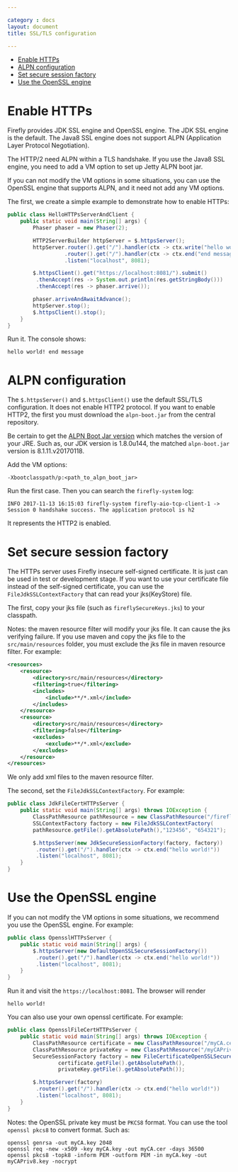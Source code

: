 ```yaml
---

category : docs
layout: document
title: SSL/TLS configuration

---
```


<!-- TOC depthFrom:1 depthTo:6 withLinks:1 updateOnSave:1 orderedList:0 -->

- [Enable HTTPs](#enable-https)
- [ALPN configuration](#alpn-configuration)
- [Set secure session factory](#set-secure-session-factory)
- [Use the OpenSSL engine](#use-the-openssl-engine)

<!-- /TOC -->

# Enable HTTPs
Firefly provides JDK SSL engine and OpenSSL engine. The JDK SSL engine is the default.
The Java8 SSL engine does not support ALPN (Application Layer Protocol Negotiation).  

The HTTP/2 need ALPN within a TLS handshake. If you use the Java8 SSL engine, you need to add a VM option to set up Jetty ALPN boot jar.  

If you can not modify the VM options in some situations, you can use the OpenSSL engine that supports ALPN, and it need not add any VM options.  

The first, we create a simple example to demonstrate how to enable HTTPs:
```java
public class HelloHTTPsServerAndClient {
    public static void main(String[] args) {
        Phaser phaser = new Phaser(2);

        HTTP2ServerBuilder httpServer = $.httpsServer();
        httpServer.router().get("/").handler(ctx -> ctx.write("hello world! ").next())
                  .router().get("/").handler(ctx -> ctx.end("end message"))
                  .listen("localhost", 8081);

        $.httpsClient().get("https://localhost:8081/").submit()
         .thenAccept(res -> System.out.println(res.getStringBody()))
         .thenAccept(res -> phaser.arrive());

        phaser.arriveAndAwaitAdvance();
        httpServer.stop();
        $.httpsClient().stop();
    }
}
```

Run it. The console shows:
```
hello world! end message
```

# ALPN configuration
The `$.httpsServer()` and `$.httpsClient()` use the default SSL/TLS configuration. It does not enable HTTP2 protocol. If you want to enable HTTP2, the first you must download the `alpn-boot.jar` from the central repository.

Be certain to get the [ALPN Boot Jar version](https://www.eclipse.org/jetty/documentation/current/alpn-chapter.html#alpn-versions) which matches the version of your JRE. Such as, our JDK version is 1.8.0u144, the matched `alpn-boot.jar` version is 8.1.11.v20170118.    

Add the VM options:
```
-Xbootclasspath/p:<path_to_alpn_boot_jar>
```

Run the first case. Then you can search the `firefly-system` log:
```
INFO 2017-11-13 16:15:03 firefly-system firefly-aio-tcp-client-1 -> Session 0 handshake success. The application protocol is h2
```
It represents the HTTP2 is enabled.

# Set secure session factory
The HTTPs server uses Firefly insecure self-signed certificate. It is just can be used in test or development stage. If you want to use your certificate file instead of the self-signed certificate, you can use the `FileJdkSSLContextFactory` that can read your jks(KeyStore) file.

The first, copy your jks file (such as `fireflySecureKeys.jks`) to your classpath.

Notes: the maven resource filter will modify your jks file. It can cause the jks verifying failure. If you use maven and copy the jks file to the `src/main/resources` folder, you must exclude the jks file in maven resource filter.  For example:
```xml
<resources>
    <resource>
        <directory>src/main/resources</directory>
        <filtering>true</filtering>
        <includes>
            <include>**/*.xml</include>
        </includes>
    </resource>
    <resource>
        <directory>src/main/resources</directory>
        <filtering>false</filtering>
        <excludes>
            <exclude>**/*.xml</exclude>
        </excludes>
    </resource>
</resources>
```
We only add xml files to the maven resource filter.

The second, set the `FileJdkSSLContextFactory`. For example:
```java
public class JdkFileCertHTTPsServer {
    public static void main(String[] args) throws IOException {
        ClassPathResource pathResource = new ClassPathResource("/fireflySecureKeys.jks");
        SSLContextFactory factory = new FileJdkSSLContextFactory(
        pathResource.getFile().getAbsolutePath(),"123456", "654321");

        $.httpsServer(new JdkSecureSessionFactory(factory, factory))
         .router().get("/").handler(ctx -> ctx.end("hello world!"))
         .listen("localhost", 8081);
    }
}
```

# Use the OpenSSL engine
If you can not modify the VM options in some situations, we recommend you use the OpenSSL engine. For example:
```java
public class OpensslHTTPsServer {
    public static void main(String[] args) {
        $.httpsServer(new DefaultOpenSSLSecureSessionFactory())
         .router().get("/").handler(ctx -> ctx.end("hello world!"))
         .listen("localhost", 8081);
    }
}
```
Run it and visit the `https://localhost:8081`. The browser will render
```
hello world!
```

You can also use your own openssl certificate. For example:
```java
public class OpensslFileCertHTTPsServer {
    public static void main(String[] args) throws IOException {
        ClassPathResource certificate = new ClassPathResource("/myCA.cer");
        ClassPathResource privateKey = new ClassPathResource("/myCAPriv8.key");
        SecureSessionFactory factory = new FileCertificateOpenSSLSecureSessionFactory(
                certificate.getFile().getAbsolutePath(),
                privateKey.getFile().getAbsolutePath());

        $.httpsServer(factory)
         .router().get("/").handler(ctx -> ctx.end("hello world!"))
         .listen("localhost", 8081);
    }
}
```

Notes: the OpenSSL private key must be `PKCS8` format. You can use the tool `openssl pkcs8` to convert format. Such as:
```
openssl genrsa -out myCA.key 2048
openssl req -new -x509 -key myCA.key -out myCA.cer -days 36500
openssl pkcs8 -topk8 -inform PEM -outform PEM -in myCA.key -out myCAPriv8.key -nocrypt
```
